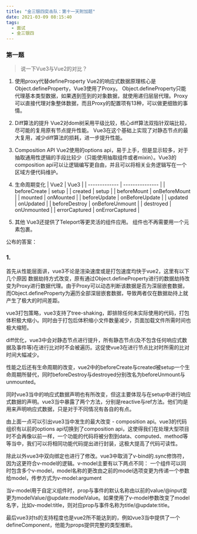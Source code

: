 ```yaml
---
title: "金三银四突击队：第十一天附加题"
date: 2021-03-09 08:15:40
tags:
  - 面试
  - 金三银四
---
```


### 第一题

> 说一下Vue3与Vue2的对比？

1. 使用proxy代替defineProperty
  Vue2的响应式数据原理核心是Object.defineProperty，Vue3使用了Proxy。
  Object.defineProperty只能代理基本类型数据，如果遇到签到的对象数据，就使用递归层层代理。Proxy可以直接代理对象整体数据，而且Proxy的配置项有13种，可以做更细致的事情。

2. Diff算法的提升
  Vue2对dom树采用平级比较，核心diff算法双指针双端比较，尽可能的复用原有节点提升性能。
  Vue3在这个基础上实现了对静态节点的最大复用，减少diff算法的损耗，进一步提升性能。

3. Composition API
  Vue2使用的options api，易于上手，但是显示较多，对于抽取通用性逻辑的手段比较少（只能使用抽取组件或者mixin）。Vue3的composition api可以让逻辑编写更自由，并且可以将相关业务逻辑写在一个区域方便代码维护。

4. 生命周期变化
  | Vue2          | Vue3            |
  | ------------- | --------------- |
  | beforeCreate  | setup           |
  | created       | setup           |
  | beforeMount   | onBeforeMount   |
  | mounted       | onMounted       |
  | beforeUpdate  | onBeforeUpdate  |
  | updated       | onUpdated       |
  | beforeDestroy | onBeforeUnmount |
  | destroyed     | onUnmounted     |
  | errorCaptured | onErrorCaptured |

5. 其他
  Vue3还提供了Teleport等更灵活的组件应用。
  组件也不再需要用一个元素包裹。


公布的答案：

### 1.

首先从性能层面讲，vue3不论是渲染速度或是打包速度均快于vue2，这里有以下几个原因
数据劫持方式改变，原有通过Object.defineProperty进行的数据劫持改变为Proxy进行数据代理。由于Proxy可以动态判断该数据是否为深层嵌套数据，而Object.defineProperty为遍历全部深层嵌套数据，导致两者仅在数据劫持上就产生了极大的时间差距。

vue3打包策略，vue3支持了tree-shaking，即排除任何未实际使用的代码，打包体积极大缩小。同时由于打包后体积缩小文件数量减少，页面加载文件所需时间也极大缩短。

diff优化，vue3中会对静态节点进行提升，所有静态节点(及不包含任何响应式数据及事件等)在进行比对时不会被遍历。这促使vue3在进行节点比对时所需的比对时间大幅减少。

性能之后还有生命周期的改变，vue2中的beforeCreate与created被setup一个生命周期所替代，同时beforeDestroy与destroyed分别改名为beforeUnmount与unmounted。

同时vue3当中的响应式数据声明也有所改变，但这主要体现与在setup中进行响应式数据的声明。vue3当中暴露了两个方法，分别是reactive与ref方法。他们均是用来声明响应式数据，只是对于不同情况有各自的有点。

由上面一点可以引出vue3当中发生的最大改变 - composition api。vue3的代码组织有以前的options api切换到了composition api，这使得我们在处理大型项目时不会再像以前一样，一个功能的代码将被分割到data、computed、method等等当中，我们可以将相同功能代码提出进行封装，这极大提高了代码可读性。

除此以外vue3中双向绑定也进行了修改。vue3中取消了v-bind的.sync修饰符，因为这更符合v-model的逻辑。v-model主要有以下两点不同：
一个组件可以同时包含多个v-model，model名称的更改由之前的model选项变更为传递一个参数给model，传参方式为v-model:argument

当v-model用于自定义组件时，prop与事件的默认名称由以前的value/@input变更为modelValue/@update:modelValue。如果使用了v-model参数改变了model名字，比如v-model:title，则对应prop与事件名称为title/@update:title。

最后vue3对ts的支持程度也是vue2所不能达到的，例如vue3当中提供了一个defineComponent，他能为props提供完整的类型推断。
